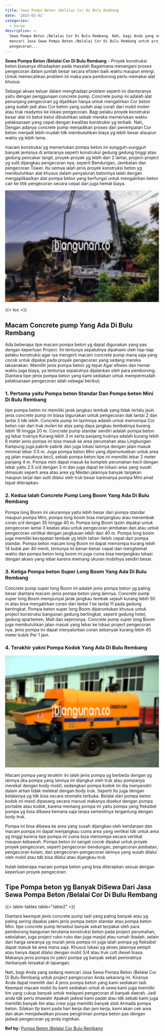```yaml
---
title: Sewa Pompa Beton /Belalai Cor Di Bulu Rembang
date: '2025-03-01'
categories:
  - harga
description: >-
  Sewa Pompa Beton /Belalai Cor Di Bulu Rembang. Nah, bagi Anda yang sedang
  mencari Jasa Sewa Pompa Beton /Belalai Cor Di Bulu Rembang untuk project
  pengecoran...
---
```


**Sewa Pompa Beton /Belalai Cor Di Bulu Rembang** – Proyek konstruksi beton biasanya dihadapkan pada masalah Bagaimana menangani proses pengecoran dalam jumlah besar secara efisien baik waktu maupun energi. Untuk memecahkan problem ini maka para pemborong perlu memakai alat khusus.

Sebagai akses keluar dalam menghadapi problem seperti ini diantaranya yaitu dengan penggunaan concrete pump. Concrete pump ini adalah alat penunjang pengecoran yg dijadikan hanya untuk mengalirkan Cor beton yang sudah jadi atau Cor beton yang sudah siap curah dari mobil molen atau truk readymix ke lokasi pengecoran. Bagi pelaku proyek konstruksi besar alat ini betul-betul dibutuhkan sebab mereka memerlukan waktu pelaksanaan yang cepat dengan kwalitas konstruksi yg terbaik. Nah, Dengan adanya concrete pump menjadikan proses dan penempatan Cor beton menjadi lebih mudah tdk membutuhkan biaya yg lebih besar ataupun waktu yg lebih lama.

macam konstruksi yg memerlukan pompa beton ini sungguh-sungguh banyak jenisnya di antaranya seperti konstruksi gedung gedung tinggi atau gedung pencakar langit, proyek-proyek yg lebih dari 2 lantai, project-project yg sulit dijangkau pengecoran nya, seperti Bendungan, Jembatan dan pengecoran Tower. Itu semua ialah jenis proyek konstruksi beton yg membutuhkan alat khusus dalam penyaluran betonnya ialah dengan mengaplikasikan alat pompa beton yang berfungsi untuk mengalirkan beton cair ke titik pengecoran secara cepat dan juga hemat biaya.

![Sewa Pompa Beton /Belalai Cor Di Bulu Rembang](/images/sewa-concrete-pump-26.png)

{{< toc >}}

## Macam Concrete pump Yang Ada Di Bulu Rembang

Ada beberapa tipe macam pompa beton yg dapat digunakan yang pas dengan keperluan Project. Ini tentunya sepatutnya dipahami oleh tiap-tiap pelaku konstruksi agar iya mengerti macam concrete pump mana saja yang cocok untuk dipakai pada proyek pengecoran yang sedang mereka laksanakan. Memilih jenis pompa beton yg tepat Agar efisien dan hemat waktu juga biaya, ya tentunya sepatutnya dijalankan oleh para pemborong. Diantara tipe-jenis pompa beton yang kami sediakan untuk mempermudah pelaksanaan pengecoran ialah sebagai berikut;

### 1\. Pertama yaitu Pompa beton Standar Dan Pompa beton Mini Di Bulu Rembang

tipe pompa beton ini memiliki jarak jangkau tembak yang tidak terlalu jauh. jenis concrete pump ini biasa digunakan untuk pengecoran dak lantai 2 dan lantai 3 tdk lebih. Concrete pump ini lazimnya adalah untuk memompa Cor beton cair dari truk molen ke atas yang daya jangkau tembaknya kurang lebih 18 hingga 20 m. Concrete pump standar sendiri adalah pompa beton yg lebar truknya Kurang lebih 3 m serta panjang truknya adalah kurang lebih 6 meter jenis pompa ini bisa masuk ke area perumahan atau Lingkungan Kampung juga pabrik-pabrik dan juga lokasi lainnya dengan jalan masuk minimal lebar 3.5 m. Juga pompa beton Mini yang diperuntukkan untuk area yg jalan masuknya kecil, sebab pompa beton tipe ini memiliki lebar 2 meter panjang 4 m. Pompa mini dapat masuk ke komplek perumahan kecil dengan lebar yaitu 2.5 s/d dengan 3 m dan juga dapat ke lokasi-area yang susah dimasuki seperti area atau area yg Medan jalannya banyak tanjakan maupun terjal dan sulit dilalui oleh truk besar karenanya pompa Mini amat tepat diterapkan.

### 2\. Kedua Ialah Concrete Pump Long Boom Yang Ada Di Bulu Rembang

Pompa long Boom ini ukurannya yaitu lebih besar dari pompa standar maupun pompa Mini, pompa long boom bisa menjangkau atau menembak coran s/d dengan 30 hingga 40 m. Pompa long Boom lazim dipakai untuk pengecoran lantai 3 keatas atau untuk pengecoran jembatan dan atau untuk pengecoran vertikal dengan jangkauan lebih dari 40 m. Pompa long boom juga memiliki kecepatan tembak yg lebih tahan /lebih cepat dari pompa standar. Pompa beton macam long Boom ini dapat memompa kurang lebih 14 kubik per 40 menit, tentunya ini benar-benar cepat dan menghemat waktu dan pompa beton long boom ini juga cuma bisa menjangkau lokasi dengan akses yang lebar karena memang ukuran mobilnya sendiri besar.

### 3\. Ketiga Pompa beton Super Long Boom Yang Ada Di Bulu Rembang

Concrete pump super long Boom ini adalah jenis pompa beton yg paling besar diantara macam-jenis pompa beton yang lainnya. Concrete pump super long Boom mempunyai jarak jangkau tembak sejauh kurang lebih 50 m atau bisa mengalirkan coran dari lantai 1 ke lantai 11 pada gedung bertingkat. Pompa beton super long Boom diperuntukan khusus untuk project konstruksi bangunan gedung bertingkat, seperti gedung hotel, gedung apartemen, Mall dan sejenisnya. Concrete pump super long Boom juga membutuhkan jalan masuk yang lebar ke lokasi project pengecoran nya. jenis pompa ini dapat menyalurkan coran sebanyak kurang lebih 45 meter kubik Per 1 jam.

### 4\. Terakhir yakni Pompa Kodok Yang Ada Di Bulu Rembang

![Sewa Pompa Beton /Belalai Cor Di Bulu Rembang](/images/sewa-concrete-pump-07.png)

Macam pompa yang terakhir ini ialah jenis pompa yg berbeda dengan yg lainnya jika pompa yang lainnya ini diangkut oleh truk atau pompanya merekat dengan body mobil, sedangkan pompa kodok ini dia menyendiri dalam artian tidak melekat dengan body truk. Seperti Itu juga dengan belalainya yg tdk bisa secara otomatis terbuka. Belalai dari pompa beton kodok ini mesti dipasang secara manual makanya disebut dengan pompa portable atau kodok, karena memang pompa ini yaitu pompa yang fleksibel pompa yg bisa dibawa kemana saja tanpa semestinya tergantung dengan body truk.

Pompa ini bisa dibawa ke area yang susah dijangkau oleh kendaraan dan macam pompa ini dapat menjangkau cuma area yang vertikal tdk untuk area yg tinggi karena tipe pompa ini cuma bisa memompa secara vertikal maupun kebawah. Pompa beton ini sangat cocok dipakai untuk proyek proyek pengecoran; seperti pengecoran bendungan, pengecoran jembatan, pengecoran kolam, dan pengecoran-pengecoran lainnya yang susah dilalui oleh mobil atau tdk bisa dilalui atau dijangkau truk.

Itulah beberapa macam pompa beton yang bisa diterapkan sesuai dengan keperluan proyek pengecoran.

## Tipe Pompa beton yg Banyak DiSewa Dari Jasa Sewa Pompa Beton /Belalai Cor Di Bulu Rembang

{{< table-tables table="table2" >}}

Diantara keempat jenis concrete pump tadi yang paling banyak atau yg paling sering dipakai yakni jenis pompa beton standar atau pompa beton Mini. tipe concrete pump tersebut banyak sekali terpakai oleh para pemborong bangunan terutama konstruksi beton pada project perumahan, sekolahan, juga project ruko-ruko dan juga masjid atau rumah ibadah. selain dari harga sewanya yg murah jenis pompa ini juga ialah pompa yg fleksibel dapat masuk ke area mana saja. Khusus lokasi yg akses jalannya sempit atau hanya dapat dilalui dengan mobil 3/4 atau truk colt diesel biasa. Makanya jenis pompa ini yakni pompa yg banyak sekali peminatnya /terbanyak terpakai di lapangan.

Nah, bagi Anda yang sedang mencari Jasa Sewa Pompa Beton /Belalai Cor Di Bulu Rembang untuk project pengecoran Anda sekarang ini. Kiranya Anda dapat memilih dari 4 jenis pompa beton yang kami sediakan tadi. Keempat macam mobil itu kami sediakan untuk di sewa kami juga memiliki tim yang cukup banyak untuk melayani pengecoran di banyak daerah. Jadi anda tdk perlu khawatir Apakah jadwal kami padat atau tdk sebab kami juga memiliki banyak tim atau crew juga memiliki banyak stok Armada pompa beton. Silakan tlp kami pada hari kerja dan jam kerja, kami akan cek area dan akan menjadwalkan proses pengiriman pompa beton pas dengan jadwal pengecoran yg anda inginkan.

**Ref by:** [Pompa Beton /Belalai Cor Bulu Rembang](https://id.wikipedia.org/wiki/Pompa)
